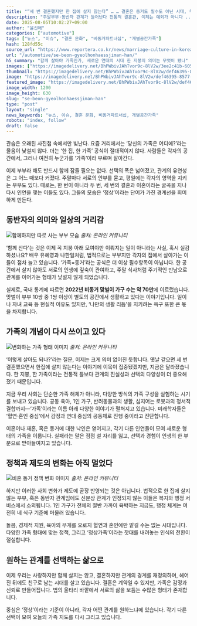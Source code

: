 ```yaml
---
title: "“세 번 결혼했지만 한 집에 살지 않는다” … … 결혼은 동거도 필수도 아닌 시대, 우리 사회 도달한 지점"
description: "주말부부·동반자 관계가 늘어난다 전통적 결혼관, 이제는 예외가 아니다 ..."
date: 2025-08-05T10:02:27+09:00
author: "윤신애"
categories: ["automotive"]
tags: ["뉴스", "이슈", "결혼 문화", "비동거파트너십", "개별공간가족"]
hash: 128fd55c
source_url: "https://www.reportera.co.kr/news/marriage-culture-in-korean-society/"
url: "/automotive/se-beon-gyeolhonhaessjiman-han/"
h5_summary: "함께 살아야 가족인가, 새로운 연대의 시대 한 지붕의 의미는 무엇이 됐나"
images: ["https://imagedelivery.net/BhPWbivJAhTvor9c-8lV2w/3ee2c41b-6059-46ff-d9ce-fea961c7e800/public", "https://imagedelivery.net/BhPWbivJAhTvor9c-8lV2w/fccbc886-315b-4a99-2751-c976a1f7cc00/public", "https://imagedelivery.net/BhPWbivJAhTvor9c-8lV2w/8da1d649-8020-479d-380d-9eef451bb300/public", "https://imagedelivery.net/BhPWbivJAhTvor9c-8lV2w/def46395-8577-4855-3101-af8da1ad0100/public"]
thumbnail: "https://imagedelivery.net/BhPWbivJAhTvor9c-8lV2w/def46395-8577-4855-3101-af8da1ad0100/public"
image: "https://imagedelivery.net/BhPWbivJAhTvor9c-8lV2w/def46395-8577-4855-3101-af8da1ad0100/public"
featured_image: "https://imagedelivery.net/BhPWbivJAhTvor9c-8lV2w/def46395-8577-4855-3101-af8da1ad0100/public"
image_width: 1200
image_height: 630
slug: "se-beon-gyeolhonhaessjiman-han"
type: "post"
layout: "single"
news_keywords: "뉴스, 이슈, 결혼 문화, 비동거파트너십, 개별공간가족"
robots: "index, follow"
draft: false
---
```


관습은 오래된 사진첩 속에서만 빛난다. 요즘 거리에서는 ‘당신의 가족은 어디에?’라는 물음이 낯설지 않다. 더는 ‘한 집, 한 가족’ 공식이 절대적이지 않다. 사람들은 각자의 공간에서, 그러나 여전히 누군가를 ‘가족’이라 부르며 살아간다.

이제 부부라 해도 반드시 함께 잠들 필요는 없다. 선택의 폭은 넓어졌고, 관계의 유연성은 그 어느 때보다 커졌다. 주말마다 서로의 안부를 묻고, 평일에는 각자의 영역을 지키는 부부도 있다. 때로는, 한 번이 아니라 두 번, 세 번의 결혼과 이혼이라는 굴곡을 지나 다시 인연을 맺는 이들도 있다. 그들의 모습은 ‘정상’이라는 단어가 가진 경계선을 희미하게 만든다.

## 동반자의 의미와 일상의 거리감

![함께하지만 따로 사는 부부 모습](https://imagedelivery.net/BhPWbivJAhTvor9c-8lV2w/8da1d649-8020-479d-380d-9eef451bb300/public)
*출처: 온라인 커뮤니티*


‘함께 산다’는 것은 이제 꼭 지붕 아래 모여야만 이뤄지는 일이 아니라는 사실, 혹시 실감하셨나요? 배우 유혜영과 나한일처럼, 법적으로는 부부지만 각자의 집에서 살아가는 이들이 점차 늘고 있습니다. ‘가족=동거’라는 공식은 더 이상 필수항목이 아닙니다. 한 공간에서 살지 않아도 서로의 인생에 깊숙이 관여하고, 주말 식사처럼 주기적인 만남으로 관계를 이어가는 형태가 낯설지 않게 되었습니다.

실제로, 국내 통계에 따르면 **2022년 비동거 맞벌이 가구 수는 약 70만**에 이르렀습니다. 맞벌이 부부 10쌍 중 1쌍 이상이 별도의 공간에서 생활하고 있다는 이야기입니다. 일이나 자녀 교육 등 현실적 이유도 있지만, ‘나만의 생활 리듬’을 지키려는 욕구 또한 큰 몫을 차지합니다.

## 가족의 개념이 다시 쓰이고 있다

![변화하는 가족 형태 이미지](https://imagedelivery.net/BhPWbivJAhTvor9c-8lV2w/3ee2c41b-6059-46ff-d9ce-fea961c7e800/public)
*출처: 온라인 커뮤니티*


‘이렇게 살아도 되나?’라는 질문, 이제는 크게 의미 없어진 듯합니다. 옛날 같으면 세 번 결혼했으면서 한집에 살지 않는다는 이야기에 이목이 집중됐겠지만, 지금은 달라졌습니다. 한 지붕, 한 가족이라는 전통적 틀보다 관계의 진실성과 선택의 다양성이 더 중요해졌기 때문입니다.

지금 우리 사회는 단순한 가족 해체가 아니라, 다양한 방식의 가족 구성을 실험하는 시기를 보내고 있습니다. 공동 육아, 1인 가구, 반려동물과의 생활, 심지어는 로봇과의 정서적 결합까지—‘가족’이라는 이름 아래 다양한 이야기가 펼쳐지고 있습니다. 미래학자들은 ‘혈연·혼인 중심’에서 감정과 연대 중심의 공동체로 진행 중이라고 진단합니다.

이혼이나 재혼, 혹은 동거에 대한 낙인은 옅어지고, 각기 다른 인연들이 모여 새로운 형태의 가족을 이룹니다. 실패라는 말은 점점 설 자리를 잃고, 선택과 경험이 인생의 한 부분으로 받아들여지고 있습니다.

## 정책과 제도의 변화는 아직 멀었다

![비혼 동거 정책 변화 이미지](https://imagedelivery.net/BhPWbivJAhTvor9c-8lV2w/fccbc886-315b-4a99-2751-c976a1f7cc00/public)
*출처: 온라인 커뮤니티*


하지만 이러한 사회 변화가 제도에 곧장 반영되는 것은 아닙니다. 법적으로 한 집에 살지 않는 부부, 혹은 동반자 관계임에도 신분상 관계가 인정되지 않는 이들은 복지와 행정 서비스에서 소외됩니다. 1인 가구가 전체의 절반 가까이 육박하는 지금도, 행정 체계는 여전히 네 식구 기준에 머물러 있습니다.

돌봄, 경제적 지원, 육아의 무게를 오로지 혈연과 혼인에만 맡길 수는 없는 시대입니다. 다양한 가족 형태에 맞는 정책, 그리고 ‘정상가족’이라는 잣대를 내려놓는 인식의 전환이 절실합니다.

## 원하는 관계를 선택하는 삶으로

이제 우리는 사랑하지만 함께 살지는 않고, 결혼하지만 관계의 경계를 재정의하며, 헤어진 뒤에도 친구로 남는 시대를 살고 있습니다. 결혼은 계약일 수 있지만, 가족은 감정과 신뢰로 만들어집니다. 법의 울타리 바깥에서 서로의 삶을 보듬는 수많은 형태가 존재합니다.

중심은 ‘정상’이라는 기준이 아니라, 각자 어떤 관계를 원하느냐에 있습니다. 각기 다른 선택이 모여 오늘의 가족 지도를 다시 그리고 있습니다.
